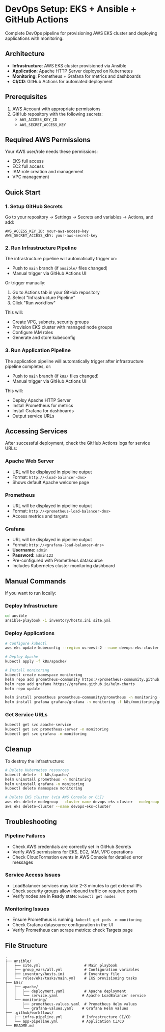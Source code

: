 # DevOps Setup: EKS + Ansible + GitHub Actions

Complete DevOps pipeline for provisioning AWS EKS cluster and deploying applications with monitoring.

## Architecture

- **Infrastructure**: AWS EKS cluster provisioned via Ansible
- **Application**: Apache HTTP Server deployed on Kubernetes
- **Monitoring**: Prometheus + Grafana for metrics and dashboards
- **CI/CD**: GitHub Actions for automated deployment

## Prerequisites

1. AWS Account with appropriate permissions
2. GitHub repository with the following secrets:
   - `AWS_ACCESS_KEY_ID`
   - `AWS_SECRET_ACCESS_KEY`

## Required AWS Permissions

Your AWS user/role needs these permissions:
- EKS full access
- EC2 full access
- IAM role creation and management
- VPC management

## Quick Start

### 1. Setup GitHub Secrets

Go to your repository → Settings → Secrets and variables → Actions, and add:

```
AWS_ACCESS_KEY_ID: your-aws-access-key
AWS_SECRET_ACCESS_KEY: your-aws-secret-key
```

### 2. Run Infrastructure Pipeline

The infrastructure pipeline will automatically trigger on:
- Push to `main` branch (if `ansible/` files changed)
- Manual trigger via GitHub Actions UI

Or trigger manually:
1. Go to Actions tab in your GitHub repository
2. Select "Infrastructure Pipeline"
3. Click "Run workflow"

This will:
- Create VPC, subnets, security groups
- Provision EKS cluster with managed node groups
- Configure IAM roles
- Generate and store kubeconfig

### 3. Run Application Pipeline

The application pipeline will automatically trigger after infrastructure pipeline completes, or:
- Push to `main` branch (if `k8s/` files changed)
- Manual trigger via GitHub Actions UI

This will:
- Deploy Apache HTTP Server
- Install Prometheus for metrics
- Install Grafana for dashboards
- Output service URLs

## Accessing Services

After successful deployment, check the GitHub Actions logs for service URLs:

### Apache Web Server
- URL will be displayed in pipeline output
- Format: `http://<load-balancer-dns>`
- Shows default Apache welcome page

### Prometheus
- URL will be displayed in pipeline output  
- Format: `http://<prometheus-load-balancer-dns>`
- Access metrics and targets

### Grafana
- URL will be displayed in pipeline output
- Format: `http://<grafana-load-balancer-dns>`
- **Username**: `admin`
- **Password**: `admin123`
- Pre-configured with Prometheus datasource
- Includes Kubernetes cluster monitoring dashboard

## Manual Commands

If you want to run locally:

### Deploy Infrastructure
```bash
cd ansible
ansible-playbook -i inventory/hosts.ini site.yml
```

### Deploy Applications
```bash
# Configure kubectl
aws eks update-kubeconfig --region us-west-2 --name devops-eks-cluster

# Deploy Apache
kubectl apply -f k8s/apache/

# Install monitoring
kubectl create namespace monitoring
helm repo add prometheus-community https://prometheus-community.github.io/helm-charts
helm repo add grafana https://grafana.github.io/helm-charts
helm repo update

helm install prometheus prometheus-community/prometheus -n monitoring -f k8s/monitoring/prometheus-values.yaml
helm install grafana grafana/grafana -n monitoring -f k8s/monitoring/grafana-values.yaml
```

### Get Service URLs
```bash
kubectl get svc apache-service
kubectl get svc prometheus-server -n monitoring  
kubectl get svc grafana -n monitoring
```

## Cleanup

To destroy the infrastructure:

```bash
# Delete Kubernetes resources
kubectl delete -f k8s/apache/
helm uninstall prometheus -n monitoring
helm uninstall grafana -n monitoring
kubectl delete namespace monitoring

# Delete EKS cluster (via AWS Console or CLI)
aws eks delete-nodegroup --cluster-name devops-eks-cluster --nodegroup-name worker-nodes
aws eks delete-cluster --name devops-eks-cluster
```

## Troubleshooting

### Pipeline Failures
- Check AWS credentials are correctly set in GitHub Secrets
- Verify AWS permissions for EKS, EC2, IAM, VPC operations
- Check CloudFormation events in AWS Console for detailed error messages

### Service Access Issues
- LoadBalancer services may take 2-3 minutes to get external IPs
- Check security groups allow inbound traffic on required ports
- Verify nodes are in Ready state: `kubectl get nodes`

### Monitoring Issues
- Ensure Prometheus is running: `kubectl get pods -n monitoring`
- Check Grafana datasource configuration in the UI
- Verify Prometheus can scrape metrics: check Targets page

## File Structure

```
.
├── ansible/
│   ├── site.yml                    # Main playbook
│   ├── group_vars/all.yml          # Configuration variables
│   ├── inventory/hosts.ini         # Inventory file
│   └── roles/eks/tasks/main.yml    # EKS provisioning tasks
├── k8s/
│   ├── apache/
│   │   ├── deployment.yaml         # Apache deployment
│   │   └── service.yaml           # Apache LoadBalancer service
│   └── monitoring/
│       ├── prometheus-values.yaml  # Prometheus Helm values
│       └── grafana-values.yaml    # Grafana Helm values
├── .github/workflows/
│   ├── infra-pipeline.yml         # Infrastructure CI/CD
│   └── app-pipeline.yml           # Application CI/CD
└── README.md
```